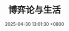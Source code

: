 ---
layout: post
title:  博弈论与生活
date:   2025-04-30 13:01:30 +0800
categories: 
    - review
    - strategy
    - book
---